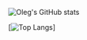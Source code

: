 ![Oleg's GitHub stats](https://github-readme-stats.vercel.app/api?username=Vlasovets&count_private=true&show_icons=true&theme=buefy)

[![Top Langs](https://github-readme-stats.vercel.app/api/top-langs/?username=Vlasovets)]
